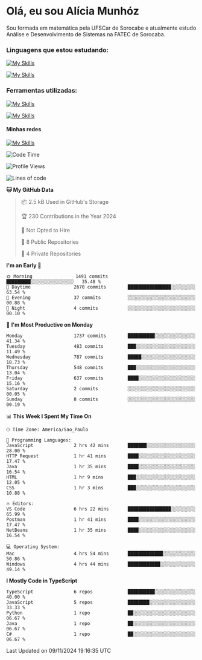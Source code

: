 # Olá, eu sou Alícia Munhóz

<p>Sou formada em matemática pela UFSCar de Sorocabe e atualmente estudo Análise e Desenvolvimento de Sistemas na FATEC de Sorocaba.</p>

### Linguagens que estou estudando:

[![My Skills](https://skillicons.dev/icons?i=js,ts,html,css)](https://skillicons.dev)


[![My Skills](https://skillicons.dev/icons?i=nodejs,java,py,latex)](https://skillicons.dev)

### Ferramentas utilizadas:

[![My Skills](https://skillicons.dev/icons?i=vscode,discord,figma,git)](https://skillicons.dev)

[![My Skills](https://skillicons.dev/icons?i=github,gmail,mongodb,sublime)](https://skillicons.dev)

#### Minhas redes
[![My Skills](https://skillicons.dev/icons?i=linkedin)](https://www.linkedin.com/in/aliciamunhozfrancodecamargo/)

<!--START_SECTION:waka-->
![Code Time](http://img.shields.io/badge/Code%20Time-153%20hrs%202%20mins-blue)

![Profile Views](http://img.shields.io/badge/Profile%20Views-0-blue)

![Lines of code](https://img.shields.io/badge/From%20Hello%20World%20I%27ve%20Written-5.8%20million%20lines%20of%20code-blue)

**🐱 My GitHub Data** 

> 📦 2.5 kB Used in GitHub's Storage 
 > 
> 🏆 230 Contributions in the Year 2024
 > 
> 🚫 Not Opted to Hire
 > 
> 📜 8 Public Repositories 
 > 
> 🔑 4 Private Repositories 
 > 
**I'm an Early 🐤** 

```text
🌞 Morning                1491 commits        █████████░░░░░░░░░░░░░░░░   35.48 % 
🌆 Daytime                2670 commits        ████████████████░░░░░░░░░   63.54 % 
🌃 Evening                37 commits          ░░░░░░░░░░░░░░░░░░░░░░░░░   00.88 % 
🌙 Night                  4 commits           ░░░░░░░░░░░░░░░░░░░░░░░░░   00.10 % 
```
📅 **I'm Most Productive on Monday** 

```text
Monday                   1737 commits        ██████████░░░░░░░░░░░░░░░   41.34 % 
Tuesday                  483 commits         ███░░░░░░░░░░░░░░░░░░░░░░   11.49 % 
Wednesday                787 commits         █████░░░░░░░░░░░░░░░░░░░░   18.73 % 
Thursday                 548 commits         ███░░░░░░░░░░░░░░░░░░░░░░   13.04 % 
Friday                   637 commits         ████░░░░░░░░░░░░░░░░░░░░░   15.16 % 
Saturday                 2 commits           ░░░░░░░░░░░░░░░░░░░░░░░░░   00.05 % 
Sunday                   8 commits           ░░░░░░░░░░░░░░░░░░░░░░░░░   00.19 % 
```


📊 **This Week I Spent My Time On** 

```text
🕑︎ Time Zone: America/Sao_Paulo

💬 Programming Languages: 
JavaScript               2 hrs 42 mins       ███████░░░░░░░░░░░░░░░░░░   28.00 % 
HTTP Request             1 hr 41 mins        ████░░░░░░░░░░░░░░░░░░░░░   17.47 % 
Java                     1 hr 35 mins        ████░░░░░░░░░░░░░░░░░░░░░   16.54 % 
HTML                     1 hr 9 mins         ███░░░░░░░░░░░░░░░░░░░░░░   12.05 % 
CSS                      1 hr 3 mins         ███░░░░░░░░░░░░░░░░░░░░░░   10.88 % 

🔥 Editors: 
VS Code                  6 hrs 22 mins       ████████████████░░░░░░░░░   65.99 % 
Postman                  1 hr 41 mins        ████░░░░░░░░░░░░░░░░░░░░░   17.47 % 
NetBeans                 1 hr 35 mins        ████░░░░░░░░░░░░░░░░░░░░░   16.54 % 

💻 Operating System: 
Mac                      4 hrs 54 mins       █████████████░░░░░░░░░░░░   50.86 % 
Windows                  4 hrs 44 mins       ████████████░░░░░░░░░░░░░   49.14 % 
```

**I Mostly Code in TypeScript** 

```text
TypeScript               6 repos             ██████████░░░░░░░░░░░░░░░   40.00 % 
JavaScript               5 repos             ████████░░░░░░░░░░░░░░░░░   33.33 % 
Python                   1 repo              ██░░░░░░░░░░░░░░░░░░░░░░░   06.67 % 
Java                     1 repo              ██░░░░░░░░░░░░░░░░░░░░░░░   06.67 % 
C#                       1 repo              ██░░░░░░░░░░░░░░░░░░░░░░░   06.67 % 
```




 Last Updated on 09/11/2024 19:16:35 UTC
<!--END_SECTION:waka-->
